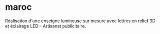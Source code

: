# maroc
Réalisation d'une enseigne lumineuse sur mesure avec lettres en relief 3D et éclairage LED – Artisanat publicitaire.
